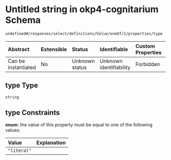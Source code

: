 # Untitled string in okp4-cognitarium Schema

```txt
undefined#/responses/select/definitions/Value/oneOf/1/properties/type
```



| Abstract            | Extensible | Status         | Identifiable            | Custom Properties | Additional Properties | Access Restrictions | Defined In                                                                     |
| :------------------ | :--------- | :------------- | :---------------------- | :---------------- | :-------------------- | :------------------ | :----------------------------------------------------------------------------- |
| Can be instantiated | No         | Unknown status | Unknown identifiability | Forbidden         | Allowed               | none                | [okp4-cognitarium.json\*](schema/okp4-cognitarium.json "open original schema") |

## type Type

`string`

## type Constraints

**enum**: the value of this property must be equal to one of the following values:

| Value       | Explanation |
| :---------- | :---------- |
| `"literal"` |             |
